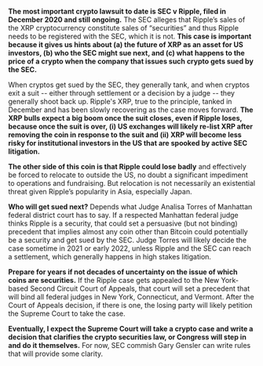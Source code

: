 <p><strong>The most important crypto lawsuit to date is SEC v Ripple, filed in December 2020 and still ongoing.</strong> The SEC alleges that Ripple’s sales of the XRP cryptocurrency constitute sales of “securities” and thus Ripple needs to be registered with the SEC, which it is not. <strong>This case is important because it gives us hints about (a) the future of XRP as an asset for US investors, (b) who the SEC might sue next, and (c) what happens to the price of a crypto when the company that issues such crypto gets sued by the SEC.</strong> </p> <p> When cryptos get sued by the SEC, they generally tank, and when cryptos exit a suit -- either through settlement or a decision by a judge -- they generally shoot back up. Ripple's XRP, true to the principle, tanked in December and has been slowly recovering as the case moves forward. <strong>The XRP bulls expect a big boom once the suit closes, even if Ripple loses, because once the suit is over, (i) US exchanges will likely re-list XRP after removing the coin in response to the suit and (ii) XRP will become less risky for institutional investors in the US that are spooked by active SEC litigation.</strong> </p> <p> <strong>The other side of this coin is that Ripple could lose badly</strong> and effectively be forced to relocate to outside the US, no doubt a significant impediment to operations and fundraising. But relocation is not necessarily an existential threat given Ripple’s popularity in Asia, especially Japan. </p> <p> <strong>Who will get sued next?</strong> Depends what Judge Analisa Torres of Manhattan federal district court has to say. If a respected Manhattan federal judge thinks Ripple is a security, that could set a persuasive (but not binding) precedent that implies almost any coin other than Bitcoin could potentially be a security and get sued by the SEC. Judge Torres will likely decide the case sometime in 2021 or early 2022, unless Ripple and the SEC can reach a settlement, which generally happens in high stakes litigation. </p> <p> <strong>Prepare for years if not decades of uncertainty on the issue of which coins are securities.</strong> If the Ripple case gets appealed to the New York-based Second Circuit Court of Appeals, that court will set a precedent that will bind all federal judges in New York, Connecticut, and Vermont. After the Court of Appeals decision, if there is one, the losing party will likely petition the Supreme Court to take the case. </p> <p> <strong>Eventually, I expect the Supreme Court will take a crypto case and write a decision that clarifies the crypto securities law, or Congress will step in and do it themselves.</strong> For now, SEC commish Gary Gensler can write rules that will provide some clarity.</p>
